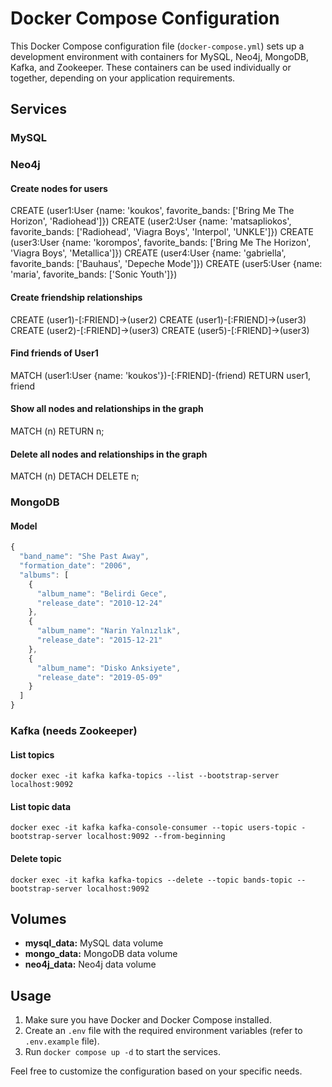 # Docker Compose Configuration

This Docker Compose configuration file (`docker-compose.yml`) sets up a development environment with containers for MySQL, Neo4j, MongoDB, Kafka, and Zookeeper. These containers can be used individually or together, depending on your application requirements.

## Services

### MySQL

### Neo4j

#### Create nodes for users
CREATE (user1:User {name: 'koukos', favorite_bands: ['Bring Me The Horizon', 'Radiohead']})
CREATE (user2:User {name: 'matsapliokos', favorite_bands: ['Radiohead', 'Viagra Boys', 'Interpol', 'UNKLE']})
CREATE (user3:User {name: 'korompos', favorite_bands: ['Bring Me The Horizon', 'Viagra Boys', 'Metallica']})
CREATE (user4:User {name: 'gabriella', favorite_bands: ['Bauhaus', 'Depeche Mode']})
CREATE (user5:User {name: 'maria', favorite_bands: ['Sonic Youth']})

#### Create friendship relationships
CREATE (user1)-[:FRIEND]->(user2)
CREATE (user1)-[:FRIEND]->(user3)
CREATE (user2)-[:FRIEND]->(user3)
CREATE (user5)-[:FRIEND]->(user3)

#### Find friends of User1
MATCH (user1:User {name: 'koukos'})-[:FRIEND]-(friend)
RETURN user1, friend

#### Show all nodes and relationships in the graph
MATCH (n)
RETURN n;

#### Delete all nodes and relationships in the graph
MATCH (n)
DETACH DELETE n;

### MongoDB

#### Model

```javascript
{
  "band_name": "She Past Away",
  "formation_date": "2006",
  "albums": [
    {
      "album_name": "Belirdi Gece",
      "release_date": "2010-12-24"
    },
    {
      "album_name": "Narin Yalnızlık",
      "release_date": "2015-12-21"
    },
    {
      "album_name": "Disko Anksiyete",
      "release_date": "2019-05-09"
    }
  ]
}
```

### Kafka (needs Zookeeper)

#### List topics
`docker exec -it kafka kafka-topics --list --bootstrap-server localhost:9092`

#### List topic data
`docker exec -it kafka kafka-console-consumer --topic users-topic -bootstrap-server localhost:9092 --from-beginning`

#### Delete topic
`docker exec -it kafka kafka-topics --delete --topic bands-topic --bootstrap-server localhost:9092`

## Volumes

- **mysql_data:** MySQL data volume
- **mongo_data:** MongoDB data volume
- **neo4j_data:** Neo4j data volume

## Usage

1. Make sure you have Docker and Docker Compose installed.
2. Create an `.env` file with the required environment variables (refer to `.env.example` file).
3. Run `docker compose up -d` to start the services.

Feel free to customize the configuration based on your specific needs.